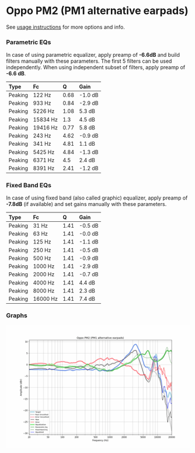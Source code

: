 # Oppo PM2 (PM1 alternative earpads)
See [usage instructions](https://github.com/jaakkopasanen/AutoEq#usage) for more options and info.

### Parametric EQs
In case of using parametric equalizer, apply preamp of **-6.6dB** and build filters manually
with these parameters. The first 5 filters can be used independently.
When using independent subset of filters, apply preamp of **-6.6 dB**.

| Type    | Fc       |    Q | Gain    |
|:--------|:---------|:-----|:--------|
| Peaking | 122 Hz   | 0.68 | -1.0 dB |
| Peaking | 933 Hz   | 0.84 | -2.9 dB |
| Peaking | 5226 Hz  | 1.08 | 5.3 dB  |
| Peaking | 15834 Hz | 1.3  | 4.5 dB  |
| Peaking | 19416 Hz | 0.77 | 5.8 dB  |
| Peaking | 243 Hz   | 4.62 | -0.9 dB |
| Peaking | 341 Hz   | 4.81 | 1.1 dB  |
| Peaking | 5425 Hz  | 4.84 | -1.3 dB |
| Peaking | 6371 Hz  | 4.5  | 2.4 dB  |
| Peaking | 8391 Hz  | 2.41 | -1.2 dB |

### Fixed Band EQs
In case of using fixed band (also called graphic) equalizer, apply preamp of **-7.8dB**
(if available) and set gains manually with these parameters.

| Type    | Fc       |    Q | Gain    |
|:--------|:---------|:-----|:--------|
| Peaking | 31 Hz    | 1.41 | -0.5 dB |
| Peaking | 63 Hz    | 1.41 | -0.0 dB |
| Peaking | 125 Hz   | 1.41 | -1.1 dB |
| Peaking | 250 Hz   | 1.41 | -0.5 dB |
| Peaking | 500 Hz   | 1.41 | -0.9 dB |
| Peaking | 1000 Hz  | 1.41 | -2.9 dB |
| Peaking | 2000 Hz  | 1.41 | -0.7 dB |
| Peaking | 4000 Hz  | 1.41 | 4.4 dB  |
| Peaking | 8000 Hz  | 1.41 | 2.3 dB  |
| Peaking | 16000 Hz | 1.41 | 7.4 dB  |

### Graphs
![](./Oppo%20PM2%20(PM1%20alternative%20earpads).png)